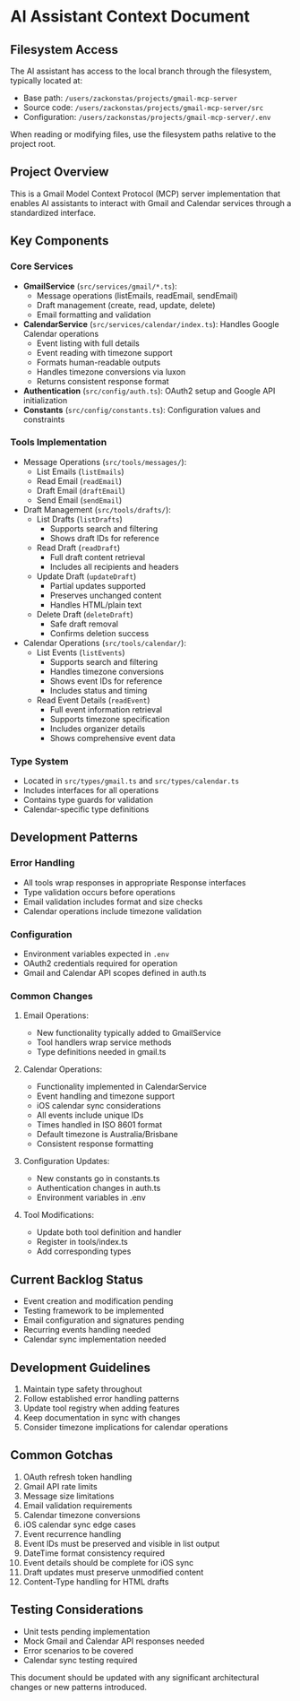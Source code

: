 # AI Assistant Context Document

## Filesystem Access
The AI assistant has access to the local branch through the filesystem, typically located at:
- Base path: `/users/zackonstas/projects/gmail-mcp-server`
- Source code: `/users/zackonstas/projects/gmail-mcp-server/src`
- Configuration: `/users/zackonstas/projects/gmail-mcp-server/.env`

When reading or modifying files, use the filesystem paths relative to the project root.

## Project Overview
This is a Gmail Model Context Protocol (MCP) server implementation that enables AI assistants to interact with Gmail and Calendar services through a standardized interface.

## Key Components

### Core Services
- **GmailService** (`src/services/gmail/*.ts`): 
  - Message operations (listEmails, readEmail, sendEmail)
  - Draft management (create, read, update, delete)
  - Email formatting and validation
- **CalendarService** (`src/services/calendar/index.ts`): Handles Google Calendar operations
  - Event listing with full details
  - Event reading with timezone support
  - Formats human-readable outputs
  - Handles timezone conversions via luxon
  - Returns consistent response format
- **Authentication** (`src/config/auth.ts`): OAuth2 setup and Google API initialization
- **Constants** (`src/config/constants.ts`): Configuration values and constraints

### Tools Implementation
- Message Operations (`src/tools/messages/`):
  - List Emails (`listEmails`)
  - Read Email (`readEmail`)
  - Draft Email (`draftEmail`)
  - Send Email (`sendEmail`)
- Draft Management (`src/tools/drafts/`):
  - List Drafts (`listDrafts`)
    - Supports search and filtering
    - Shows draft IDs for reference
  - Read Draft (`readDraft`)
    - Full draft content retrieval
    - Includes all recipients and headers
  - Update Draft (`updateDraft`)
    - Partial updates supported
    - Preserves unchanged content
    - Handles HTML/plain text
  - Delete Draft (`deleteDraft`)
    - Safe draft removal
    - Confirms deletion success
- Calendar Operations (`src/tools/calendar/`):
  - List Events (`listEvents`)
    - Supports search and filtering
    - Handles timezone conversions
    - Shows event IDs for reference
    - Includes status and timing
  - Read Event Details (`readEvent`)
    - Full event information retrieval
    - Supports timezone specification
    - Includes organizer details
    - Shows comprehensive event data

### Type System
- Located in `src/types/gmail.ts` and `src/types/calendar.ts`
- Includes interfaces for all operations
- Contains type guards for validation
- Calendar-specific type definitions

## Development Patterns

### Error Handling
- All tools wrap responses in appropriate Response interfaces
- Type validation occurs before operations
- Email validation includes format and size checks
- Calendar operations include timezone validation

### Configuration
- Environment variables expected in `.env`
- OAuth2 credentials required for operation
- Gmail and Calendar API scopes defined in auth.ts

### Common Changes
1. Email Operations:
   - New functionality typically added to GmailService
   - Tool handlers wrap service methods
   - Type definitions needed in gmail.ts

2. Calendar Operations:
   - Functionality implemented in CalendarService
   - Event handling and timezone support
   - iOS calendar sync considerations
   - All events include unique IDs
   - Times handled in ISO 8601 format
   - Default timezone is Australia/Brisbane
   - Consistent response formatting

3. Configuration Updates:
   - New constants go in constants.ts
   - Authentication changes in auth.ts
   - Environment variables in .env

4. Tool Modifications:
   - Update both tool definition and handler
   - Register in tools/index.ts
   - Add corresponding types

## Current Backlog Status
- Event creation and modification pending
- Testing framework to be implemented
- Email configuration and signatures pending
- Recurring events handling needed
- Calendar sync implementation needed

## Development Guidelines
1. Maintain type safety throughout
2. Follow established error handling patterns
3. Update tool registry when adding features
4. Keep documentation in sync with changes
5. Consider timezone implications for calendar operations

## Common Gotchas
1. OAuth refresh token handling
2. Gmail API rate limits
3. Message size limitations
4. Email validation requirements
5. Calendar timezone conversions
6. iOS calendar sync edge cases
7. Event recurrence handling
8. Event IDs must be preserved and visible in list output
9. DateTime format consistency required
10. Event details should be complete for iOS sync
11. Draft updates must preserve unmodified content
12. Content-Type handling for HTML drafts

## Testing Considerations
- Unit tests pending implementation
- Mock Gmail and Calendar API responses needed
- Error scenarios to be covered
- Calendar sync testing required

This document should be updated with any significant architectural changes or new patterns introduced.